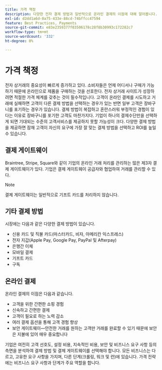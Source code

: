 ```yaml
---
title: 가격 책정
description: 다양한 전자 결제 방법과 일반적으로 온라인 결제의 이점에 대해 알아봅니다.
exl-id: d2dd1a6d-0a75-433e-88cd-74bffcc47594
feature: Best Practices, Payments
source-git-commit: e83e2359377f03506178c28f8b30993c172282c7
workflow-type: tm+mt
source-wordcount: '332'
ht-degree: 0%

---
```


# 가격 책정

전자 상거래의 중요성이 빠르게 증가하고 있다. 소비자들은 언제 어디서나 구매가 가능하기 때문에 온라인으로 제품을 구매하는 것을 선호한다. 전자 상거래 사이트가 성장하려면 적절한 가격 체계를 갖추는 것이 필수적입니다. 고객이 온라인 결제를 시도하고 거래에 실패하면 고객이 다른 결제 방법을 선택하는 경우가 있는 반면 일부 고객은 장바구니를 포기하는 경우가 있습니다. 결제 방법이 복잡하고 혼란스러워 부정적인 경험이 있다는 이유로 장바구니를 포기한 고객도 마찬가지다. 기업이 하나의 결제수단만을 선택하게 되면 기대되는 수준의 고객서비스를 제공하지 못할 가능성이 크다. 다양한 결제 방법을 제공하면 잠재 고객이 자신의 요구에 가장 잘 맞는 결제 방법을 선택하고 ROI를 높일 수 있습니다.

## 결제 게이트웨이

Braintree, Stripe, Square와 같이 기업의 온라인 거래 처리를 관리하는 많은 제3자 결제 게이트웨이가 있다. 기업은 결제 게이트웨이 공급자와 협업하여 거래를 관리할 수 있다.

>[!NOTE]
>
>결제 게이트웨이는 일반적으로 기프트 카드를 처리하지 않습니다.

## 기타 결제 방법

시장에는 다음과 같은 다양한 결제 방법이 있습니다.

- 신용 카드 및 직불 카드(마스터카드, 비자, 아메리칸 익스프레스)
- 전자 지갑(Apple Pay, Google Pay, PayPal 및 Afterpay)
- 은행간 이체
- 모바일 결제
- 기프트 카드
- 구독

## 온라인 결제

온라인 결제의 이점은 다음과 같습니다.

- 고객을 위한 간편한 쇼핑 경험
- 신속하고 간편한 결제
- 고객이 필요로 하는 노력 감소
- 여러 결제 옵션을 통해 고객 경험 향상
- 보안 게이트웨이—안전한 거래를 원하는 고객만 거래를 완료할 수 있기 때문에 보안은 지불에 있어 매우 중요합니다

기업은 여전히 고객 선호도, 설정 비용, 지속적인 비용, 보안 및 비즈니스 요구 사항 등의 측면을 분석하여 결제 방법 및 결제 게이트웨이를 선택해야 합니다. 모든 비즈니스는 다르고, 고유한 요구 사항을 가지며, 다른 단계(크롤링, 워크 및 런)에 있습니다. 가격 전략에는 비즈니스 요구 사항과 단계가 주요 역할을 합니다.

